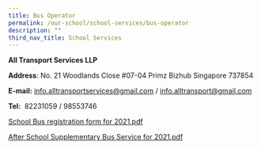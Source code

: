 ```yaml
---
title: Bus Operator
permalink: /our-school/school-services/bus-operator
description: ""
third_nav_title: School Services
---
```

**All Transport Services LLP**


**Address**: No. 21 Woodlands Close #07-04 Primz Bizhub Singapore 737854

  
**E-mail:** info.alltransportservices@gmail.com / info.alltransport@gmail.com  
  
**Tel:**  82231059 / 98553746  
  
[School Bus registration form for 2021.pdf](/files/School%20Bus%20registration%20form%20for%202021.pdf)
  
[After School Supplementary Bus Service for 2021.pdf](/files/After%20School%20Supplementary%20Bus%20Service%20for%202021.pdf)